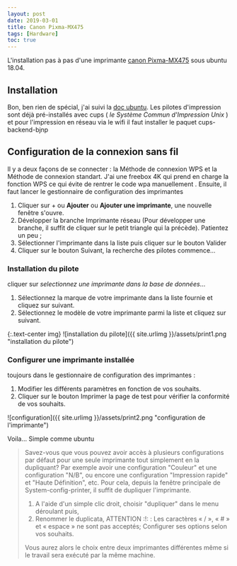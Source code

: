 ```yaml
---
layout: post
date: 2019-03-01
title: Canon Pixma-MX475 
tags: [Hardware]
toc: true
---
```


L'installation pas à pas d'une imprimante [canon Pixma-MX475](https://www.canon.fr/printers/inkjet/pixma/pixma_mx475/)   sous ubuntu 18.04.

<!--more-->

## Installation

Bon, ben rien de spécial, j'ai suivi la [doc ubuntu](https://doc.ubuntu-fr.org/tutoriel/installer_imprimante_canon). Les pilotes d'impression sont déjà pré-installés avec cups ( *le Système Commun d'Impression Unix* ) et pour l'impression en réseau via le wifi il faut installer le paquet cups-backend-bjnp

## Configuration de la connexion sans fil

Il y a deux façons de se connecter : la Méthode de connexion WPS et la Méthode de connexion standart. J'ai une freebox 4K qui prend en charge la fonction WPS ce qui évite de rentrer le code wpa manuellement . Ensuite, il faut lancer le gestionnaire de configuration des imprimantes
1. Cliquer sur + ou **Ajouter** ou **Ajouter une imprimante**, une nouvelle fenêtre s'ouvre.
2. Développer la branche Imprimante réseau (Pour développer une branche, il suffit de cliquer sur le petit triangle qui la précède). Patientez un peu ;
3. Sélectionner l'imprimante dans la liste puis cliquer sur le bouton Valider 
4. Cliquer sur le bouton Suivant, la recherche des pilotes commence…

### Installation du pilote

cliquer sur *selectionnez une imprimante dans la base de données*...

  1.  Sélectionnez la marque de votre imprimante dans la liste fournie et cliquez sur suivant.
  2.  Sélectionnez le modèle de votre imprimante parmi la liste et cliquez sur suivant.


{:.text-center img}
![installation du pilote]({{ site.urlimg }}/assets/print1.png "installation du pilote")

### Configurer une imprimante installée
toujours dans le gestionnaire de configuration des imprimantes :
1. Modifier les différents paramètres en fonction de vos souhaits.
2. Cliquer sur le bouton Imprimer la page de test pour vérifier la conformité de vos souhaits.

![configuration]({{ site.urlimg }}/assets/print2.png "configuration de l'imprimante")

Voila... Simple comme ubuntu

> <i class="far fa-3x fa-lightbulb"></i>
 Savez-vous que vous pouvez avoir accès à plusieurs configurations par défaut pour une seule imprimante tout simplement en 
 la dupliquant? Par exemple avoir une configuration "Couleur" et une configuration "N/B", ou encore une configuration 
 "Impression rapide" et "Haute Définition", etc. Pour cela, depuis la fenêtre principale de System-config-printer, il suffit  de dupliquer l'imprimante.
>
> 1. A l'aide d'un simple clic droit, choisir "dupliquer" dans le menu déroulant puis,
> 2. Renommer le duplicata, ATTENTION :!: : Les caractères « / », « # » et « espace » ne sont pas acceptés;
    Configurer ses options selon vos souhaits.
>
> Vous aurez alors le choix entre deux imprimantes différentes même si le travail sera exécuté par la même machine. 
